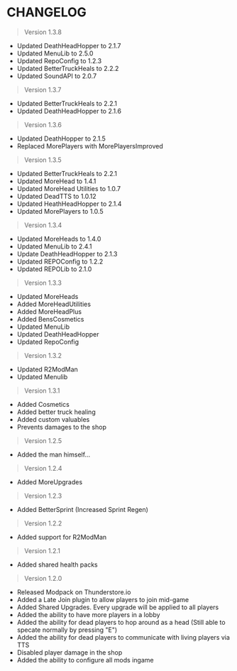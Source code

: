 # **CHANGELOG**

 > Version 1.3.8

 - Updated DeathHeadHopper to 2.1.7
 - Updated MenuLib to 2.5.0
 - Updated RepoConfig to 1.2.3
 - Updated BetterTruckHeals to 2.2.2
 - Updated SoundAPI to 2.0.7

 > Version 1.3.7

 - Updated BetterTruckHeals to 2.2.1
 - Updated DeathHeadHopper to 2.1.6

 > Version 1.3.6

 - Updated DeathHopper to 2.1.5
 - Replaced MorePlayers with MorePlayersImproved
 
 > Version 1.3.5

 - Updated BetterTruckHeals to 2.2.1
 - Updated MoreHead to 1.4.1
 - Updated MoreHead Utilities to 1.0.7
 - Updated DeadTTS to 1.0.12
 - Updated HeathHeadHopper to 2.1.4
 - Updated MorePlayers to 1.0.5

 > Version 1.3.4

 - Updated MoreHeads to 1.4.0
 - Updated MenuLib to 2.4.1
 - Update DeathHeadHopper to 2.1.3
 - Updated REPOConfig to 1.2.2
 - Updated REPOLib to 2.1.0

 > Version 1.3.3

 - Updated MoreHeads
 - Added MoreHeadUtilities
 - Added MoreHeadPlus
 - Added BensCosmetics
 - Updated MenuLib
 - Updated DeathHeadHopper
 - Updated RepoConfig

 > Version 1.3.2

 - Updated R2ModMan
 - Updated Menulib

 > Version 1.3.1
  
 - Added Cosmetics
 - Added better truck healing
 - Added custom valuables
 - Prevents damages to the shop

 > Version 1.2.5
  
 - Added the man himself...

 > Version 1.2.4

 - Added MoreUpgrades

 > Version 1.2.3

 - Added BetterSprint (Increased Sprint Regen)

 > Version 1.2.2

 - Added support for R2ModMan


 > Version 1.2.1

 - Added shared health packs


 > Version 1.2.0

 - Released Modpack on Thunderstore.io
 - Added a Late Join plugin to allow players to join mid-game
 - Added Shared Upgrades. Every upgrade will be applied to all players
 - Added the ability to have more players in a lobby 
 - Added the ability for dead players to hop around as a head (Still able to specate normally by pressing "E")
 - Added the ability for dead players to communicate with living players via TTS
 - Disabled player damage in the shop
 - Added the ability to configure all mods ingame

